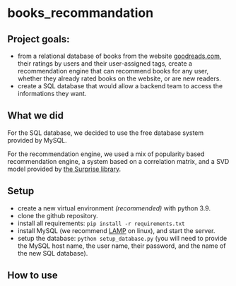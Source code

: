 # books_recommandation

## Project goals:

- from a relational database of books from the website [goodreads.com](https://www.goodreads.com/), their ratings by users and their user-assigned tags, create a recommendation engine that can recommend books for any user, whether they already rated books on the website, or are new readers.
- create a SQL database that would allow a backend team to access the informations they want.

## What we did

For the SQL database, we decided to use the free database system provided by MySQL.

For the recommendation engine, we used a mix of popularity based recommendation engine, a system based on a correlation matrix, and a SVD model provided by [the Surprise library](http://surpriselib.com/).

## Setup

- create a new virtual environment *(recommended)* with python 3.9.
- clone the github repository.
- install all requirements: `pip install -r requirements.txt`
- install MySQL (we recommend [LAMP](https://bitnami.com/stack/lamp) on linux), and start the server.
- setup the database: `python setup_database.py` (you will need to provide the MySQL host name, the user name, their password, and the name of the new SQL database).

## How to use